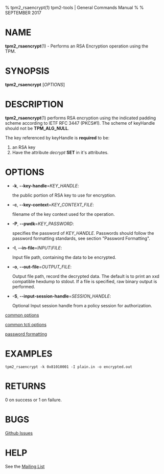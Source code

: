 % tpm2_rsaencrypt(1) tpm2-tools | General Commands Manual
%
% SEPTEMBER 2017

# NAME

**tpm2_rsaencrypt**(1) - Performs an RSA Encryption operation using the TPM.

# SYNOPSIS

**tpm2_rsaencrypt** [*OPTIONS*]

# DESCRIPTION

**tpm2_rsaencrypt**(1) performs RSA encryption using the indicated padding scheme according to
IETF RFC 3447 (PKCS#1). The scheme of keyHandle should not be **TPM_ALG_NULL**.

The key referenced by keyHandle is **required** to be:

1. an RSA key
2. Have the attribute *decrypt* **SET** in it's attributes.

# OPTIONS

  * **-k**, **--key-handle**=_KEY\_HANDLE_:

    the public portion of RSA key to use for encryption.

  * **-c**, **--key-context**=_KEY\_CONTEXT\_FILE_:

    filename of the key context used for the operation.

  * **-P**, **--pwdk**=_KEY\_PASSWORD_:

    specifies the password of _KEY\_HANDLE_. Passwords should follow the
    password formatting standards, see section "Password Formatting".

  * **-I**, **--in-file**=_INPUT\FILE_:

    Input file path, containing the data to be encrypted.

  * **-o**, **--out-file**=_OUTPUT\_FILE_:

    Output file path, record the decrypted data. The default is to print an
    xxd compatible hexdump to stdout. If a file is specified, raw binary
    output is performed.

  * **-S**, **--input-session-handle**=_SESSION\_HANDLE_:

    Optional Input session handle from a policy session for authorization.

[common options](common/options.md)

[common tcti options](common/tcti.md)

[password formatting](common/password.md)

# EXAMPLES

```
tpm2_rsaencrypt -k 0x81010001 -I plain.in -o encrypted.out
```

# RETURNS

0 on success or 1 on failure.

# BUGS

[Github Issues](https://github.com/01org/tpm2-tools/issues)

# HELP

See the [Mailing List](https://lists.01.org/mailman/listinfo/tpm2)